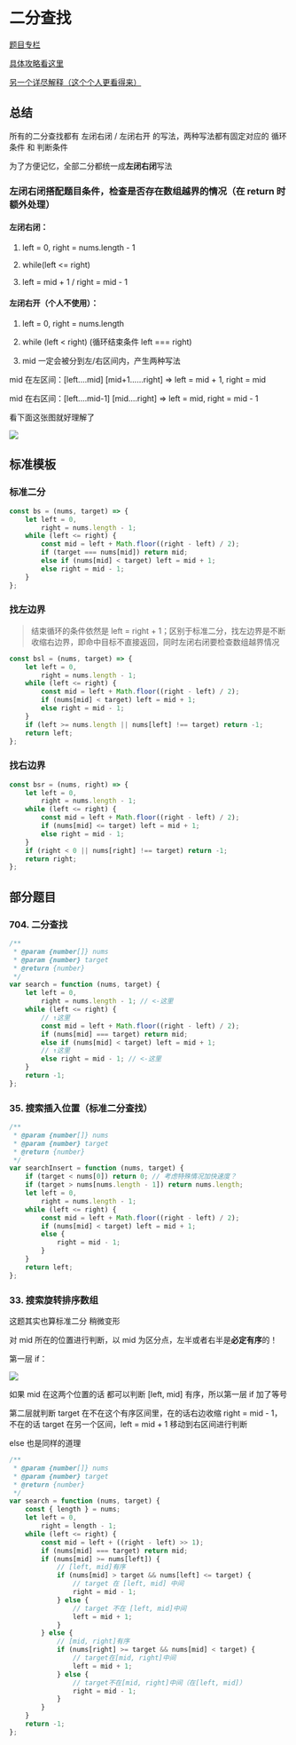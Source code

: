 # 二分查找

[题目专栏](https://leetcode-cn.com/tag/binary-search/problemset/)

[具体攻略看这里](https://leetcode-cn.com/problems/search-insert-position/solution/te-bie-hao-yong-de-er-fen-cha-fa-fa-mo-ban-python-/)

[另一个详尽解释（这个个人更看得来）](https://leetcode-cn.com/problems/binary-search/solution/er-fen-cha-zhao-xiang-jie-by-labuladong/)

## 总结

所有的二分查找都有 左闭右闭 / 左闭右开 的写法，两种写法都有固定对应的 循环条件 和 判断条件

为了方便记忆，全部二分都统一成**左闭右闭**写法

### 左闭右闭搭配题目条件，检查是否存在数组越界的情况（在 return 时额外处理）

#### 左闭右闭：

1. left = 0, right = nums.length - 1

2. while(left <= right)

3. left = mid + 1 / right = mid - 1

#### 左闭右开（个人不使用）：

1. left = 0, right = nums.length

2. while (left < right) (循环结束条件 left === right)

3. mid 一定会被分到左/右区间内，产生两种写法

mid 在左区间：[left....mid] [mid+1......right] => left = mid + 1, right = mid

mid 在右区间：[left....mid-1] [mid....right] => left = mid, right = mid - 1

看下面这张图就好理解了

![](https://cdn.jsdelivr.net/gh/aaronkwong929/pictures/20210701174432.png)

## 标准模板

### 标准二分

```js
const bs = (nums, target) => {
    let left = 0,
        right = nums.length - 1;
    while (left <= right) {
        const mid = left + Math.floor((right - left) / 2);
        if (target === nums[mid]) return mid;
        else if (nums[mid] < target) left = mid + 1;
        else right = mid - 1;
    }
};
```

### 找左边界

> 结束循环的条件依然是 left = right + 1；区别于标准二分，找左边界是不断收缩右边界，即命中目标不直接返回，同时左闭右闭要检查数组越界情况

```js
const bsl = (nums, target) => {
    let left = 0,
        right = nums.length - 1;
    while (left <= right) {
        const mid = left + Math.floor((right - left) / 2);
        if (nums[mid] < target) left = mid + 1;
        else right = mid - 1;
    }
    if (left >= nums.length || nums[left] !== target) return -1;
    return left;
};
```

### 找右边界

```js
const bsr = (nums, right) => {
    let left = 0,
        right = nums.length - 1;
    while (left <= right) {
        const mid = left + Math.floor((right - left) / 2);
        if (nums[mid] <= target) left = mid + 1;
        else right = mid - 1;
    }
    if (right < 0 || nums[right] !== target) return -1;
    return right;
};
```

## 部分题目

### 704. 二分查找

```js
/**
 * @param {number[]} nums
 * @param {number} target
 * @return {number}
 */
var search = function (nums, target) {
    let left = 0,
        right = nums.length - 1; // <-这里
    while (left <= right) {
        // ↑这里
        const mid = left + Math.floor((right - left) / 2);
        if (nums[mid] === target) return mid;
        else if (nums[mid] < target) left = mid + 1;
        // ↑这里
        else right = mid - 1; // <-这里
    }
    return -1;
};
```

### 35. 搜索插入位置（标准二分查找）

```js
/**
 * @param {number[]} nums
 * @param {number} target
 * @return {number}
 */
var searchInsert = function (nums, target) {
    if (target < nums[0]) return 0; // 考虑特殊情况加快速度？
    if (target > nums[nums.length - 1]) return nums.length;
    let left = 0,
        right = nums.length - 1;
    while (left <= right) {
        const mid = left + Math.floor((right - left) / 2);
        if (nums[mid] < target) left = mid + 1;
        else {
            right = mid - 1;
        }
    }
    return left;
};
```

### 33. 搜索旋转排序数组

这题其实也算标准二分 稍微变形

对 mid 所在的位置进行判断，以 mid 为区分点，左半或者右半是**必定有序**的！

第一层 if：

![](https://cdn.jsdelivr.net/gh/aaronkwong929/pictures/20210702144658.png)

如果 mid 在这两个位置的话 都可以判断 [left, mid] 有序，所以第一层 if 加了等号

第二层就判断 target 在不在这个有序区间里，在的话右边收缩 right = mid - 1，不在的话 target 在另一个区间，left = mid + 1 移动到右区间进行判断

else 也是同样的道理

```js
/**
 * @param {number[]} nums
 * @param {number} target
 * @return {number}
 */
var search = function (nums, target) {
    const { length } = nums;
    let left = 0,
        right = length - 1;
    while (left <= right) {
        const mid = left + ((right - left) >> 1);
        if (nums[mid] === target) return mid;
        if (nums[mid] >= nums[left]) {
            // [left, mid]有序
            if (nums[mid] > target && nums[left] <= target) {
                // target 在 [left, mid] 中间
                right = mid - 1;
            } else {
                // target 不在 [left, mid]中间
                left = mid + 1;
            }
        } else {
            // [mid, right]有序
            if (nums[right] >= target && nums[mid] < target) {
                // target在[mid, right]中间
                left = mid + 1;
            } else {
                // target不在[mid, right]中间（在[left, mid]）
                right = mid - 1;
            }
        }
    }
    return -1;
};
```
